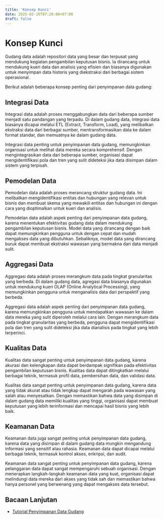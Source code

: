 ```yaml
---
title: 'Konsep Kunci'
date: 2025-03-16T07:20:00+07:00
draft: false
---
```


# Konsep Kunci

Gudang data adalah repositori data yang besar dan terpusat yang mendukung kegiatan pengambilan keputusan bisnis. Ia dirancang untuk mendukung kueri data dan analisis yang efisien dan biasanya digunakan untuk menyimpan data historis yang diekstraksi dari berbagai sistem operasional.

Berikut adalah beberapa konsep penting dari penyimpanan data gudang:

## **Integrasi Data**

Integrasi data adalah proses menggabungkan data dari beberapa sumber menjadi satu pandangan yang terpadu. Di dalam gudang data, integrasi data biasanya dicapai melalui ETL (Extract, Transform, Load), yang melibatkan ekstraksi data dari berbagai sumber, mentransformasikan data ke dalam format standar, dan memuatnya ke dalam gudang data.

Integrasi data penting untuk penyimpanan data gudang, memungkinkan organisasi untuk melihat data mereka secara komprehensif. Dengan mengintegrasikan data dari beberapa sumber, organisasi dapat mengidentifikasi pola dan tren yang sulit dideteksi jika data disimpan dalam sistem yang terpisah.

## **Pemodelan Data**

Pemodelan data adalah proses merancang struktur gudang data. Ini melibatkan mengidentifikasi entitas dan hubungan yang relevan untuk bisnis dan membuat skema yang mewakili entitas dan hubungan ini dengan cara yang dioptimalkan untuk kueri dan analisis.

Pemodelan data adalah aspek penting dari penyimpanan data gudang, karena menentukan efektivitas gudang data dalam mendukung pengambilan keputusan bisnis. Model data yang dirancang dengan baik dapat memungkinkan pengguna untuk dengan cepat dan mudah mengakses data yang dibutuhkan. Sebaliknya, model data yang dirancang buruk dapat membuat ekstraksi wawasan yang bermakna dari data menjadi sulit.

## **Aggregasi Data**

Aggregasi data adalah proses merangkum data pada tingkat granularitas yang berbeda. Di dalam gudang data, agregasi data biasanya digunakan untuk mendukung kueri OLAP (Online Analytical Processing), yang memungkinkan pengguna untuk menganalisis data dari perspektif yang berbeda.

Aggregasi data adalah aspek penting dari penyimpanan data gudang, karena memungkinkan pengguna untuk mendapatkan wawasan ke dalam data mereka yang sulit diperoleh melalui cara lain. Dengan merangkum data pada tingkat granularitas yang berbeda, pengguna dapat mengidentifikasi pola dan tren yang sulit dideteksi jika data dianalisis pada tingkat yang lebih terperinci.

## **Kualitas Data**

Kualitas data sangat penting untuk penyimpanan data gudang, karena akurasi dan kelengkapan data dapat berdampak signifikan pada efektivitas pengambilan keputusan bisnis. Kualitas data dapat ditingkatkan melalui berbagai teknik, termasuk profil data, pembersihan data, dan validasi data.

Kualitas data sangat penting untuk penyimpanan data gudang, karena data yang tidak akurat atau tidak lengkap dapat mengarah pada wawasan yang salah atau menyesatkan. Dengan memastikan bahwa data yang disimpan di dalam gudang data memiliki kualitas yang tinggi, organisasi dapat membuat keputusan yang lebih terinformasi dan mencapai hasil bisnis yang lebih baik.

## **Keamanan Data**

Keamanan data juga sangat penting untuk penyimpanan data gudang, karena data yang disimpan di dalam gudang data mungkin mengandung informasi yang sensitif atau rahasia. Keamanan data dapat dicapai melalui berbagai teknik, termasuk kontrol akses, enkripsi, dan audit.

Keamanan data sangat penting untuk penyimpanan data gudang, karena pelanggaran data dapat sangat mempengaruhi sebuah organisasi. Dengan menerapkan langkah-langkah keamanan data yang kuat, organisasi dapat melindungi data mereka dari akses yang tidak sah dan memastikan bahwa hanya personel yang berwenang yang dapat mengakses data tersebut.

## **Bacaan Lanjutan**

- [Tutorial Penyimpanan Data Gudang](https://www.tutorialspoint.com/dwh/)

